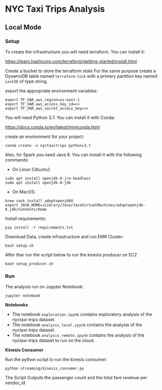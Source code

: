 # NYC Taxi Trips Analysis

## Local Mode
### Setup

To create the infrastructure you will need terraform. You can install it:

https://learn.hashicorp.com/terraform/getting-started/install.html

Create a bucket to store the terraform state
For the same purpose create a DynamoDB table named `terraform-lock` with a primary partition key named `LockID` 
of type string.

export the appropriate environment variables:

`export TF_VAR_aws_region=us-east-1`\
`export TF_VAR_aws_access_key_id=<>`\
`export TF_VAR_aws_secret_access_key=<>`

You will need Python 3.7. You can install it with Conda:

https://docs.conda.io/en/latest/miniconda.html

create an environment for your project:

`conda create -n nyctaxitrips python=3.7`

Also, for Spark you need Java 8. You can install it with the following commands:

- On Linux (Ubuntu):

`sudo apt install openjdk-8-jre-headless`\
`sudo apt install openjdk-8-jdk`

- On MacOS:

`brew cask install adoptopenjdk8`\
`export JAVA_HOME=/Library/Java/JavaVirtualMachines/adoptopenjdk-8.jdk/Contents/Home`

Install requirements: 

`pip install -r requirements.txt`


Download Data, create infrastructure and run EMR Cluster:

`bash setup.sh`

After thar run the script below to run the kinesis producer on EC2

`bash setup_producer.sh`

### Run

The analysis run on Jupyter Notebook:

`jupyter notebook`

**Notebooks**

- The notebook `exploration.ipynb` contains exploratory analysis of the nyctaxi-trips dataset.
- The notebook `analysis_local.ipynb` contains the analysis of the nyctaxi-trips dataset.
- The notebook `analysis_remote.ipynb` contains the analysis of the nyctaxi-trips dataset to run on the cloud.

**Kinesis Consumer**

Run the python script to run the kinesis consumer:

`python streaming/kinesis_consumer.py`

The Script Outputs the passenger count and the total fare revenue per vendor_id
